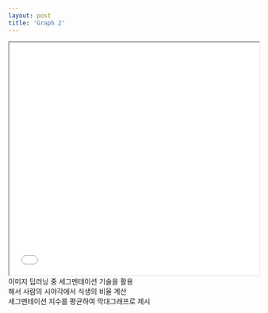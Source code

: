 ```yaml
---
layout: post
title: 'Graph 2'
---
```


<iframe src="/assets/imageseg.html" width="100%" height="470px"></iframe>
이미지 딥러닝 중 세그멘테이션 기술을 활용<br>
해서 사람의 시야각에서 식생의 비율 계산<br>
세그멘테이션 지수를 평균하여 막대그래프로 제시<br>


